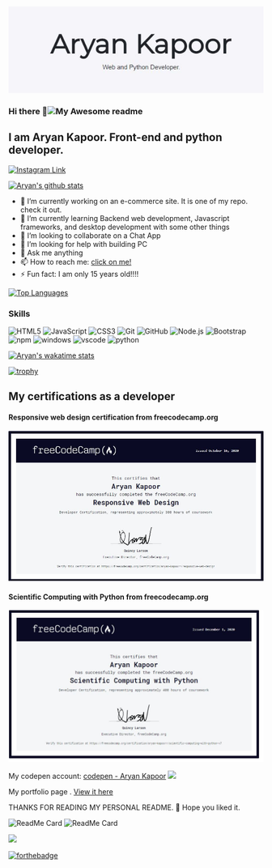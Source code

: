 
![aryan kapoor](https://github.com/Aryankpoor/Aryankpoor/blob/master/image/1.JPG?raw=true)

### Hi there 👋![My Awesome readme](https://cdn.rawgit.com/sindresorhus/awesome/d7305f38d29fed78fa85652e3a63e154dd8e8829/media/badge.svg)
## I am Aryan Kapoor. Front-end and python developer. 
[![Instagram Link](https://img.shields.io/badge/instagram.com/__aryan04%20-%23E4405F.svg?&style=flat&logo=Instagram&logoColor=white)](https://www.instagram.com/___aryan04/)

[![Aryan's github stats](https://github-readme-stats.vercel.app/api?username=Aryankpoor&count_private=true&show_icons=true&theme=tokyonight&bg_color=00000000)](https://kapoor-aryan.netlify.app)

- 🔭 I’m currently working on an e-commerce site. It is one of my repo. check it out.
- 🌱 I’m currently learning Backend web development, Javascript frameworks, and desktop development with some other things
- 👯 I’m looking to collaborate on a Chat App
- 🤔 I’m looking for help with building PC
- 💬 Ask me anything
- 📫 How to reach me: [click on me!](mailto:Kapooraryan0419@gmail.com)
- ⚡ Fun fact: I am only 15 years old!!!!

[![Top Languages](https://github-readme-stats.vercel.app/api/top-langs/?username=Aryankpoor&bg_color=00000000&theme=synthwave)](https://Aryankpoor.netlify.app)



### Skills
  
  ![HTML5](https://img.shields.io/badge/-HTML5-E34F26?style=flat-square&logo=html5&logoColor=white)
  ![JavaScript](https://img.shields.io/badge/-JavaScript-yellow?style=flat-square&logo=javascript&logoColor=white)
  ![CSS3](https://img.shields.io/badge/-CSS3-1572B6?style=flat-square&logo=css3)
  ![Git](https://img.shields.io/badge/-Git-black?style=flat-square&logo=git&logoColor=white)
  ![GitHub](https://img.shields.io/badge/-GitHub-181717?style=flat-square&logo=github&logoColor=white)
  ![Node.js](https://img.shields.io/badge/-Nodejs-43853d?style=flat-square&logo=Node.js&logoColor=white)
  ![Bootstrap](https://img.shields.io/badge/-Bootstrap-563D7C?style=flat-square&logo=bootstrap)
  ![npm](https://img.shields.io/badge/-NPM-CB3837?style=flat-square&logo=npm&logoColor=white)
  ![windows](https://img.shields.io/badge/-blue?style=flat-square&logo=windows)
  ![vscode](https://img.shields.io/badge/-grey?style=flat-square&logo=visual-studio-code)
  ![python](https://img.shields.io/badge/-yellow?style=flat-square&logo=python)
  
  
  
  
[![Aryan's wakatime stats](https://github-readme-stats.vercel.app/api/wakatime?username=Aryankapoor&bg_color=00000000&theme=cobalt)](https://Aryankpoor.netlify.app)



  [![trophy](https://github-profile-trophy.vercel.app/?username=Aryankpoor&theme=onedark)](https://Aryankpoor.netlify.app)
  ## My certifications as a developer
  
  #### Responsive web design certification from freecodecamp.org
  ![Freecodecamp responsive web design certification](https://raw.githubusercontent.com/Aryankpoor/Aryankpoor/master/image/Capture.JPG)
  
  #### Scientific Computing with Python from freecodecamp.org
  ![freecodecamp python certification](https://github.com/Aryankpoor/Aryankpoor/blob/master/Capture.JPG?raw=true)
  
 My codepen account:  [codepen - Aryan Kapoor](https://codepen.io/codewitharyann) 
 <img src="https://img.icons8.com/color/48/000000/codepen.png">

 My portfolio page .  [View it here](https://aryan-kap.netlify.app/)

 THANKS FOR READING MY PERSONAL README. :slightly_smiling_face: Hope you liked it.
 
 ![ReadMe Card](https://github-readme-stats.vercel.app/api/pin/?username=Aryankpoor&repo=Vorizon---e-commerce-site&theme=radical)
 ![ReadMe Card](https://github-readme-stats.vercel.app/api/pin/?username=Aryankpoor&repo=Kapoor-aryan&theme=material-palenight)


<a href="https://github.com/DenverCoder1/github-readme-streak-stats">
    <img src="https://github-readme-streak-stats.herokuapp.com/?user=Aryankpoor&theme=dark"/>
</a>

[![forthebadge](https://forthebadge.com/images/badges/made-with-markdown.svg)](https://forthebadge.com)


